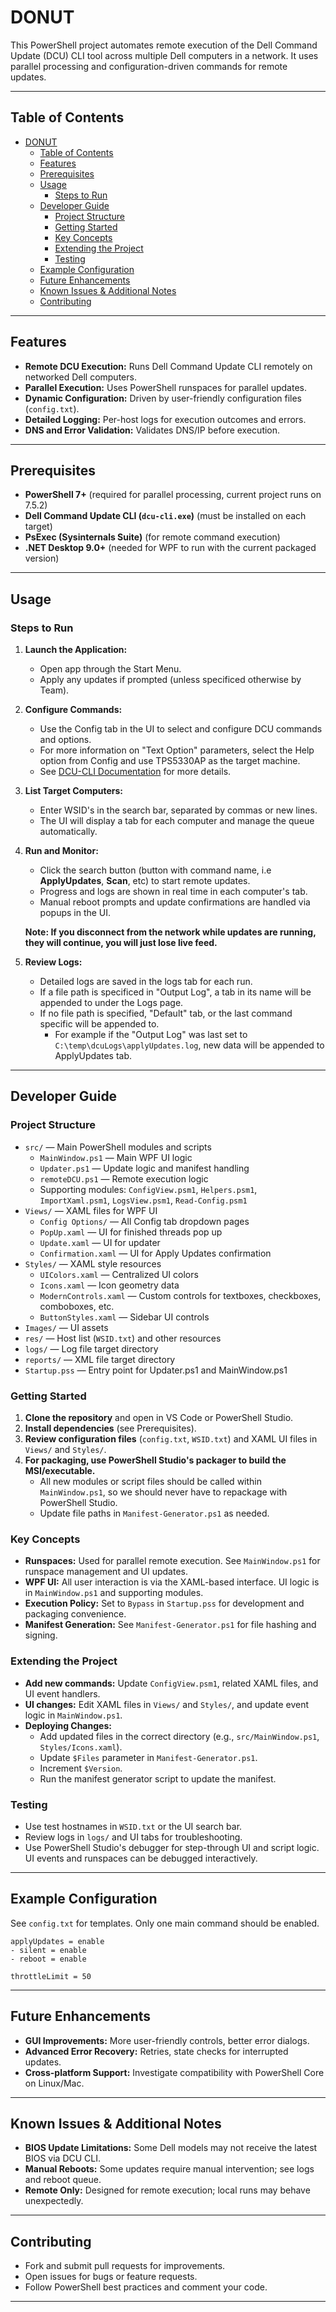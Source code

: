 # DONUT

This PowerShell project automates remote execution of the Dell Command Update (DCU) CLI tool across multiple Dell computers in a network. It uses parallel processing and configuration-driven commands for remote updates.

---

## Table of Contents
- [DONUT](#donut)
  - [Table of Contents](#table-of-contents)
  - [Features](#features)
  - [Prerequisites](#prerequisites)
  - [Usage](#usage)
    - [Steps to Run](#steps-to-run)
  - [Developer Guide](#developer-guide)
    - [Project Structure](#project-structure)
    - [Getting Started](#getting-started)
    - [Key Concepts](#key-concepts)
    - [Extending the Project](#extending-the-project)
    - [Testing](#testing)
  - [Example Configuration](#example-configuration)
  - [Future Enhancements](#future-enhancements)
  - [Known Issues \& Additional Notes](#known-issues--additional-notes)
  - [Contributing](#contributing)

---

## Features

- **Remote DCU Execution:** Runs Dell Command Update CLI remotely on networked Dell computers.
- **Parallel Execution:** Uses PowerShell runspaces for parallel updates.
- **Dynamic Configuration:** Driven by user-friendly configuration files (`config.txt`).
- **Detailed Logging:** Per-host logs for execution outcomes and errors.
- **DNS and Error Validation:** Validates DNS/IP before execution.

---

## Prerequisites

- **PowerShell 7+** (required for parallel processing, current project runs on 7.5.2)
- **Dell Command Update CLI (`dcu-cli.exe`)** (must be installed on each target)
- **PsExec (Sysinternals Suite)** (for remote command execution)
- **.NET Desktop 9.0+** (needed for WPF to run with the current packaged version)
---

## Usage

### Steps to Run

1. **Launch the Application:**
   - Open app through the Start Menu.
   - Apply any updates if prompted (unless specificed otherwise by Team).  

2. **Configure Commands:**
   - Use the Config tab in the UI to select and configure DCU commands and options.
   - For more information on "Text Option" parameters, select the Help option from Config and use TPS5330AP as the target machine.
   - See [DCU-CLI Documentation](https://www.dell.com/support/manuals/en-ca/command-update/dcu_rg/dell-command-%7C-update-cli-commands?guid=guid-92619086-5f7c-4a05-bce2-0d560c15e8ed&lang=en-us) for more details.

3. **List Target Computers:**
   - Enter WSID's in the search bar, separated by commas or new lines.
   - The UI will display a tab for each computer and manage the queue automatically.

4. **Run and Monitor:**
   - Click the search button (button with command name, i.e **ApplyUpdates**, **Scan**, etc) to start remote updates.
   - Progress and logs are shown in real time in each computer's tab.
   - Manual reboot prompts and update confirmations are handled via popups in the UI.

    **Note: If you disconnect from the network while updates are running, they will continue, you will just lose live feed.**

5. **Review Logs:**
   - Detailed logs are saved in the logs tab for each run.
   - If a file path is specificed in "Output Log", a tab in its name will be appended to under the Logs page.
   - If no file path is specified, "Default" tab, or the last command specific will be appended to.
     - For example if the "Output Log" was last set to `C:\temp\dcuLogs\applyUpdates.log`, new data will be appended to ApplyUpdates tab.

---

## Developer Guide

### Project Structure

- `src/` — Main PowerShell modules and scripts
  - `MainWindow.ps1` — Main WPF UI logic
  - `Updater.ps1` — Update logic and manifest handling
  - `remoteDCU.ps1` — Remote execution logic
  - Supporting modules: `ConfigView.psm1`, `Helpers.psm1`, `ImportXaml.psm1`, `LogsView.psm1`, `Read-Config.psm1`
- `Views/` — XAML files for WPF UI
  - `Config Options/` — All Config tab dropdown pages
  - `PopUp.xaml` — UI for finished threads pop up
  - `Update.xaml` — UI for updater
  - `Confirmation.xaml` — UI for Apply Updates confirmation
- `Styles/` — XAML style resources
  - `UIColors.xaml` — Centralized UI colors
  - `Icons.xaml` — Icon geometry data
  - `ModernControls.xaml` — Custom controls for textboxes, checkboxes, comboboxes, etc.
  - `ButtonStyles.xaml` — Sidebar UI controls
- `Images/` — UI assets
- `res/` — Host list (`WSID.txt`) and other resources
- `logs/` — Log file target directory
- `reports/` — XML file target directory
- `Startup.pss` — Entry point for Updater.ps1 and MainWindow.ps1

### Getting Started

1. **Clone the repository** and open in VS Code or PowerShell Studio.
2. **Install dependencies** (see Prerequisites).
3. **Review configuration files** (`config.txt`, `WSID.txt`) and XAML UI files in `Views/` and `Styles/`.
4. **For packaging, use PowerShell Studio's packager to build the MSI/executable.**
   - All new modules or script files should be called within `MainWindow.ps1`, so we should never have to repackage with PowerShell Studio.
   - Update file paths in `Manifest-Generator.ps1` as needed.

### Key Concepts

- **Runspaces:** Used for parallel remote execution. See `MainWindow.ps1` for runspace management and UI updates.
- **WPF UI:** All user interaction is via the XAML-based interface. UI logic is in `MainWindow.ps1` and supporting modules.
- **Execution Policy:** Set to `Bypass` in `Startup.pss` for development and packaging convenience.
- **Manifest Generation:** See `Manifest-Generator.ps1` for file hashing and signing.

### Extending the Project

- **Add new commands:** Update `ConfigView.psm1`, related XAML files, and UI event handlers.
- **UI changes:** Edit XAML files in `Views/` and `Styles/`, and update event logic in `MainWindow.ps1`.
- **Deploying Changes:**
  - Add updated files in the correct directory (e.g., `src/MainWindow.ps1`, `Styles/Icons.xaml`).
  - Update `$Files` parameter in `Manifest-Generator.ps1`.
  - Increment `$Version`.
  - Run the manifest generator script to update the manifest.

### Testing

- Use test hostnames in `WSID.txt` or the UI search bar.
- Review logs in `logs/` and UI tabs for troubleshooting.
- Use PowerShell Studio's debugger for step-through UI and script logic. UI events and runspaces can be debugged interactively.

---

## Example Configuration

See `config.txt` for templates. Only one main command should be enabled.

```plaintext
applyUpdates = enable
- silent = enable
- reboot = enable

throttleLimit = 50
```

---

## Future Enhancements

- **GUI Improvements:** More user-friendly controls, better error dialogs.
- **Advanced Error Recovery:** Retries, state checks for interrupted updates.
- **Cross-platform Support:** Investigate compatibility with PowerShell Core on Linux/Mac.

---

## Known Issues & Additional Notes

- **BIOS Update Limitations:** Some Dell models may not receive the latest BIOS via DCU CLI.
- **Manual Reboots:** Some updates require manual intervention; see logs and reboot queue.
- **Remote Only:** Designed for remote execution; local runs may behave unexpectedly.

---

## Contributing

- Fork and submit pull requests for improvements.
- Open issues for bugs or feature requests.
- Follow PowerShell best practices and comment your code.

---